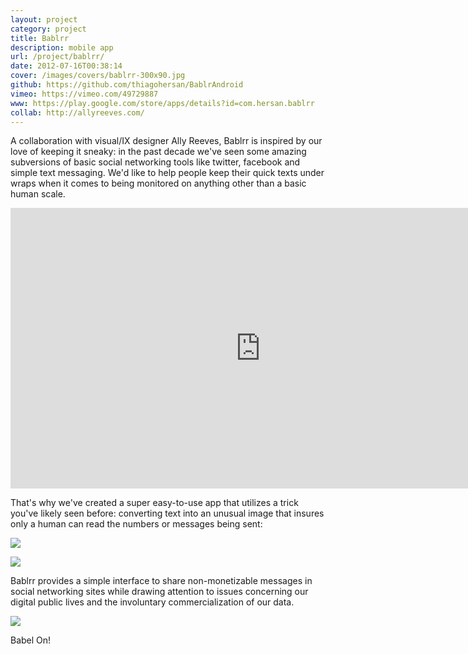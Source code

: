 ```yaml
---
layout: project
category: project
title: Bablrr
description: mobile app
url: /project/bablrr/
date: 2012-07-16T00:38:14
cover: /images/covers/bablrr-300x90.jpg
github: https://github.com/thiagohersan/BablrAndroid
vimeo: https://vimeo.com/49729887
www: https://play.google.com/store/apps/details?id=com.hersan.bablrr
collab: http://allyreeves.com/
---
```

A collaboration with visual/IX designer Ally Reeves, Bablrr is inspired by our love of keeping it sneaky: in the past decade we've seen some amazing subversions of basic social networking tools like twitter, facebook and simple text messaging. We'd like to help people keep their quick texts under wraps when it comes to being monitored on anything other than a basic human scale.

<div class="video-wrapper">
    <iframe src="http://player.vimeo.com/video/49729887" height="449" width="800" allowfullscreen="allowfullscreen" frameborder="0"></iframe>
</div>

That's why we've created a super easy-to-use app that utilizes a trick you've likely seen before: converting text into an unusual image that insures only a human can read the numbers or messages being sent:

![](bablrr00.png)

![](bablrr02.png)

Bablrr provides a simple interface to share non-monetizable messages in social networking sites while drawing attention to issues concerning our digital public lives and the involuntary commercialization of our data.

![](bablrr_facebook.png)

Babel On!

